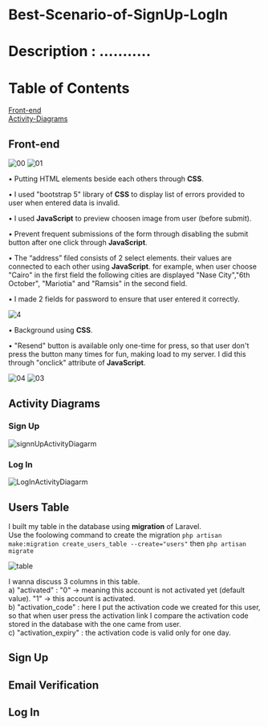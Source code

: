 # Best-Scenario-of-SignUp-LogIn
# Description : ...........
# Table of Contents 
[Front-end](#Front-end)   
[Activity-Diagrams](#Activity-Diagrams)  




## Front-end
![00](https://github.com/AnasBarakat01/Best-Scenario-of-SignUp-LogIn/assets/155667484/eed69399-c837-4f5f-a56e-a131d14b8053)
![01](https://github.com/AnasBarakat01/Best-Scenario-of-SignUp-LogIn/assets/155667484/3b75795a-0164-4613-8c84-07586ec988ea)

• Putting HTML elements beside each others through **CSS**.

• I used "bootstrap 5" library of  **CSS** to display list of errors provided to user when entered data is invalid.

• I used **JavaScript** to preview choosen image from user (before submit).

• Prevent frequent submissions of the form through disabling the submit button after one click through **JavaScript**.

• The “address” filed consists of 2 select elements. their values are connected to each other using **JavaScript**.
  for example, when user choose "Cairo" in the first field the following cities are displayed "Nase City","6th October",
  "Mariotia" and "Ramsis" in the second field.

• I made 2 fields for password to ensure that user entered it correctly.

![4](https://github.com/AnasBarakat01/Best-Scenario-of-SignUp-LogIn/assets/155667484/8bfdcaf8-9858-4fc5-b490-fbe92ef01de1)

• Background using **CSS**.

• "Resend" button is available only one-time for press, so that user don't press the button many times for fun, making load to my server. I did this through "onclick" attribute of **JavaScript**.


![04](https://github.com/AnasBarakat01/Best-Scenario-of-SignUp-LogIn/assets/155667484/e058d2ff-583b-4097-83f6-6b340de31dd9)
![03](https://github.com/AnasBarakat01/Best-Scenario-of-SignUp-LogIn/assets/155667484/89b336dd-5682-4505-b8fd-abeaf01368b8)

## Activity Diagrams
### Sign Up 
![signnUpActivityDiagarm](https://github.com/AnasBarakat01/Best-Scenario-of-SignUp-LogIn/assets/155667484/2a17b9be-7cda-4918-ab8b-4fc35b899ec9)

### Log In
![LogInActivityDiagarm](https://github.com/AnasBarakat01/Best-Scenario-of-SignUp-LogIn/assets/155667484/bf7f9e80-b520-4d91-9a3e-0157366abefa)

## Users Table
I built my table in the database using **migration** of Laravel.    
Use the foolowing command to create the migration `php artisan make:migration create_users_table --create="users"`  then `php artisan migrate`   

![table](https://github.com/AnasBarakat01/Best-Scenario-of-SignUp-LogIn/assets/155667484/2fa84eb0-08c5-40c1-a6fc-39c09468ad19)

I wanna discuss 3 columns in this table.  
a) "activated" : "0" -> meaning this account is not activated yet (default value). "1" -> this account is activated.  
b) "activation_code" : here I put the activation code we created for this user, so that when user press the activation link I compare the activation code stored in the database with the one came from user.  
c) "activation_expiry" : the activation code is valid only for one day.   


## Sign Up
## Email Verification
## Log In
